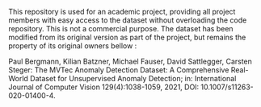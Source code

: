 This repository is used for an academic project, providing all project members with easy access to the dataset without overloading the code repository. This is not a commercial purpose.
The dataset has been modified from its original version as part of the project, but remains the property of its original owners bellow : 

Paul Bergmann, Kilian Batzner, Michael Fauser, David Sattlegger, Carsten Steger: The MVTec Anomaly Detection Dataset: A Comprehensive Real-World Dataset for Unsupervised Anomaly Detection; in: International Journal of Computer Vision 129(4):1038-1059, 2021, DOI: 10.1007/s11263-020-01400-4.
